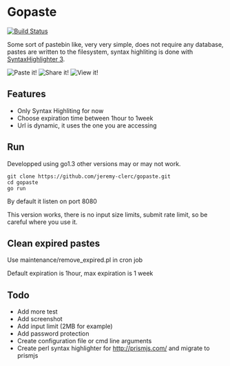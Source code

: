 # Gopaste

[![Build Status](https://travis-ci.org/jeremy-clerc/gopaste.svg?branch=master)](https://travis-ci.org/jeremy-clerc/gopaste)

Some sort of pastebin like, very very simple, does not require any database, 
pastes are written to the filesystem, syntax highliting is done with 
[SyntaxHighlighter 3](http://alexgorbatchev.com/SyntaxHighlighter/).

![Paste it!](http://i.imgur.com/5jlZnlV.png "Paste it!")
![Share it!](http://i.imgur.com/CgUtLcg.png "Share it!")
![View it!](http://i.imgur.com/BbbFGk4.png "View it!")

## Features
* Only Syntax Highliting for now
* Choose expiration time between 1hour to 1week
* Url is dynamic, it uses the one you are accessing

## Run

Developped using go1.3 other versions may or may not work.

```
git clone https://github.com/jeremy-clerc/gopaste.git
cd gopaste
go run
```


By default it listen on port 8080

This version works, there is no input size limits, submit rate limit, so be
careful where you use it.

## Clean expired pastes

Use maintenance/remove_expired.pl in cron job

Default expiration is 1hour, max expiration is 1 week

## Todo
* Add more test
* Add screenshot
* Add input limit (2MB for example)
* Add password protection
* Create configuration file or cmd line arguments
* Create perl syntax highlighter for http://prismjs.com/ and migrate to prismjs

